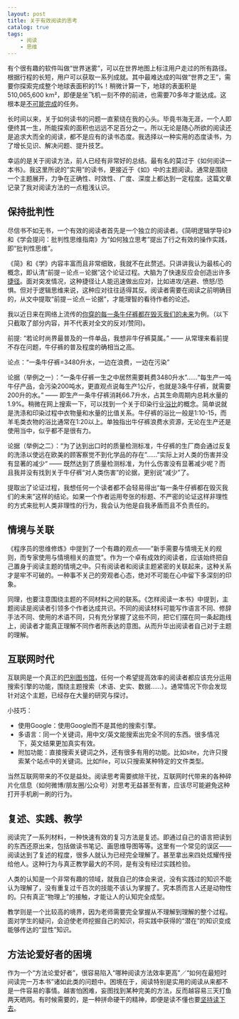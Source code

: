 ```yaml
---
layout: post
title: 关于有效阅读的思考
catalog: true
tags:
    - 阅读
    - 思维
---
```


有个很有趣的软件叫做“世界迷雾”，可以在世界地图上标注用户走过的所有路径。根据行程的长短，用户可以获取一系列成就。其中最难达成的叫做“世界之王”，需要你探索完成整个地球表面积的1%！稍微计算一下，地球的表面积是510,065,600 km²，即便是坐飞机一刻不停的前进，也需要70多年才能达成。这根本是[不可能完成][1]的任务。

长时间以来，关于如何读书的问题一直萦绕在我的心头。毕竟书海无涯，一个人即便终其一生，所能探索的面积也远远不足百分之一。所以无论是随心所欲的阅读还是追求大而全的阅读，都不是应有的读书态度。我选择以一种实用的态度读书，为了增长见识、解决问题、提升技艺。

幸运的是关于阅读方法，前人已经有非常好的总结。最有名的莫过于《如何阅读一本书》。我这里所说的”实用”的读书，更接近于《如》中的主题阅读。通常是围绕一个主题展开，力争在正确性、时效性、广度、深度上都达到一定程度。这篇文章记录了我对阅读方法的一点粗浅认识。

## 保持批判性

尽信书不如无书，一个有效的阅读者首先是一个独立的阅读者。《简明逻辑学导论》和《学会提问：批判性思维指南》为“如何独立思考”提出了行之有效的操作实践，即“批判性思维”。

《简》和《学》内容丰富而且非常细致，我就不在此赘述。只讲讲我认为最核心的概念，即认清“前提－论点－论据”这个论证过程。大脑为了快速反应会创造出许多[捷径][4]。面对突发情况，这种捷径让人能迅速做出应对，比如进攻/逃避、愤怒/恐惧。但对于逻辑思维来说，这种应对往往适得其反。阅读者需要在阅读之前明确目的，从文中提取“前提－论点－论据”，才能理智的看待作者的论述。

我以近日来在网络上流传的[你穿的每一条牛仔裤都在毁灭我们的未来][5]为例。（以下只截取了部分内容，并不代表对全文的反对/赞同)。

前提: “若论时尚界最普及的一件单品，我想非牛仔裤莫属。” —— 从常理来看前提不存在问题，牛仔裤的普及程度的确相当之高。

论点：“一条牛仔裤=3480升水，一边在浪费，一边在污染”

论据（举例之一）：“一条牛仔裤一生之中居然需要耗费3480升水”……“每生产一吨牛仔产品，会污染200吨水，更直观点说每生产1公斤，也就是3条牛仔裤，就需要200升的水。” —— 即生产一条牛仔裤消耗66.7升水，占其生命周期内总耗水量的1.9%。稍微在网上搜索一下，可以找到一个关于印染行业[浴比][5]的概念。简单说就是洗涤和印染过程中衣物量和水量的比值关系。牛仔裤的浴比一般是1:10-15，而羊毛类衣物的浴比通常在1:20以上。单独指出牛仔裤浪费水资源，无论在生产还是使用当中，似乎都不是很有力。

论据（举例之二）：“为了达到出口时的质量检测标准，牛仔裤的生厂商会通过反复的洗涤以使远在欧美的顾客察觉不到化学品的存在”……”实际上对人类的伤害并没有显著的减少“ —— 既然达到了质量检测标准，为什么伤害没有显著减少呢？而且我并没有找到关于牛仔裤“对人类伤害”的论据，更别说“减少”了。

提取出了论证过程，我想任何一个读者都不会轻易得出“每一条牛仔裤都在毁灭我们的未来”这样的结论。如果一个作者运用夸张的标题、不严密的论证这样非理性的方式来批判人类非理性的行为，我会认为他是自我矛盾而且不负责任的。

## 情境与关联

《程序员的思维修炼》中提到了一个有趣的观点——”新手需要与情境无关的规则，而专家使用与情境相关的直觉”。作为一个卓有成效的阅读者，应该始终把自己置身于阅读主题的情境之中。只有阅读者和阅读主题紧密的关联起来，这种关系才是牢不可破的。一种事不关己的旁观者心态，绝对不可能在心中留下多深刻的印象。

同理，也要注意围绕主题的不同材料之间的联系。《怎样阅读一本书》中提到，主题阅读是阅读者引领多个作者达成共识。不同的阅读材料可能写作语言不同、修辞手法不同、使用的术语不同，只有充分掌握了这些不同，把它们摆在同一条起跑线上，阅读者才能真正理解不同作者所表达的意图。从而升华出阅读者自己对于主题的理解。

## 互联网时代

互联网是一个真正的[巴别图书馆][3]，任何一个希望提高效率的阅读者都应该充分运用搜索引擎的功能，围绕主题搜索（术语、史实、数据……）。通常情况下你会发现针对这个主题，已经存在大量的研究与探讨。

小技巧：

* 使用Google：使用Google而不是其他的搜索引擎。
* 多语言：同一个关键词，用中文/英文能搜索出完全不同的东西。很多情况下，英文结果更加真实有效。
* 附加功能：直接搜索关键词之外，还有很多有用的功能。比如site，允许只搜索某个站点中的关键词。比如file，可以只搜索某种特定的文件类型。

当然互联网带来的不仅是益处。阅读思考需要摈除干扰，互联网时代带来的各种碎片化信息（如何微博/朋友圈/公众号）对思考无益甚至有害，应该尽可能避免这种打开手机刷一刷的行为。

## 复述、实践、教学

阅读完了一系列材料，一种快速有效的复习方法是复述。即通过自己的语言把读到的东西还原出来，包括做读书笔记、画思维导图等等。这里有一个常见的误区——阅读达到了复述的程度，很多人就认为已经完全理解了。甚至拿出来四处炫耀传授给他人。这种行为与真正教学最大的不同，是有没有经过实践检验。

人类的认知是一个非常有趣的领域，就我自己的体会来说，没有实践过的知识不能认为理解了，没有重复过千百次的技能不该认为掌握了。究本质而言人还是动物性的。只有真正“物理上”的接触，才能让人的认知完全成型。

教学则是一个比较高的境界，因为老师需要完全掌握从不理解到理解的整个过程。面对学生的疑问，会迫使老师挖掘自己的知识，将实践中获得的“潜在”的知识变成能够传达的“显性”知识。

## 方法论爱好者的困境

作为一个“方法论爱好者”，很容易陷入“哪种阅读方法效率更高”／“如何在最短时间读完一万本书”诸如此类的问题中。困境在于，阅读特别是实用的阅读从来都不是一件容易的事情。越害怕困难，妄图找到某种完美的方法，反而越容易三天打鱼两天晒网。有时候需要的，是一种拼命硬干的精神，即便是读不懂也要[坚持读下去][2]。

[1]: http://tieba.baidu.com/p/4433728279 "关于 世界之王 成就达成的研究"
[2]: http://b.xinshengdaxue.com/A22.html "如何真正消化一本书？"
[3]: https://en.wikipedia.org/wiki/Zettabyte "Zettabyte - Wikipedia, the free encyclopedia"
[4]: https://book.douban.com/subject/10785583/ "思考，快与慢"
[5]: https://zhuanlan.zhihu.com/p/20785882 "你穿的每一条牛仔裤都在毁灭我们的未来"
[6]: http://thesciencedictionary.org/liquor-ratio/ "liquor ratio"
